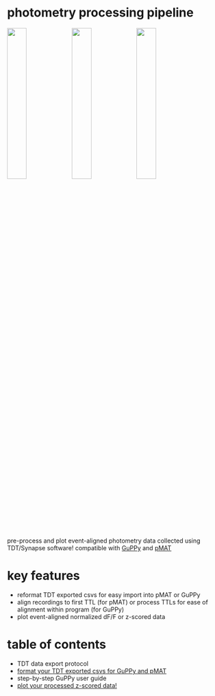 # photometry processing pipeline

<img src="https://github.com/vtsai881/photometry/assets/87097162/6316d6ff-8f2a-473f-9c4c-fd06b36a0598" width="30%"></img><img src="https://github.com/vtsai881/photometry/assets/87097162/f0b6f5c3-2ad7-40b4-ac5d-3fad7562f4e9" width="30%"></img><img src="https://github.com/vtsai881/photometry/assets/87097162/88040d27-29ce-4485-b940-478cec4a98a1" width="30%"></img>

pre-process and plot event-aligned photometry data collected using TDT/Synapse software! compatible with [GuPPy](https://github.com/LernerLab/GuPPy) and [pMAT](https://github.com/djamesbarker/pMAT)

# key features
- reformat TDT exported csvs for easy import into pMAT or GuPPy
- align recordings to first TTL (for pMAT) or process TTLs for ease of alignment within program (for GuPPy)
- plot event-aligned normalized dF/F or z-scored data

# table of contents
- TDT data export protocol
- [format your TDT exported csvs for GuPPy and pMAT](https://github.com/vtsai881/photometry/blob/main/notebooks/photometry_preprocessing_cleaned.ipynb)
- step-by-step GuPPy user guide
- [plot your processed z-scored data!](https://github.com/vtsai881/photometry/blob/main/notebooks/photometry_data_plotting.ipynb)
